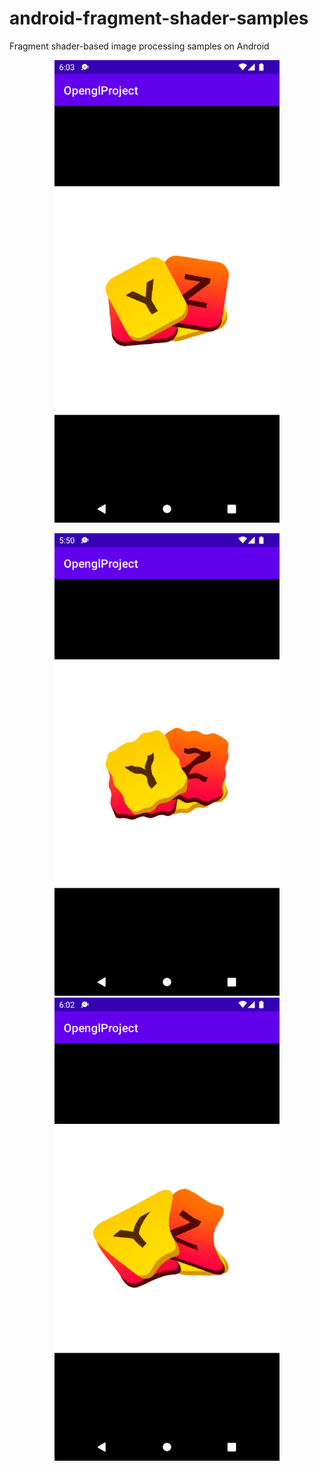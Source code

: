 # android-fragment-shader-samples
Fragment shader-based image processing samples on Android

<p align="center">
<img src="https://github.com/yavuzyagiz/android-fragment-shader-samples/blob/main/img3.png?raw=true" width="360">
</p>

<p align="center">
<img src="https://github.com/yavuzyagiz/android-fragment-shader-samples/blob/main/img1.png?raw=true" width="360">
<img src="https://github.com/yavuzyagiz/android-fragment-shader-samples/blob/main/img2.png?raw=true" width="360">
</p>
